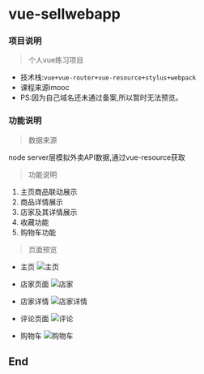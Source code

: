 # vue-sellwebapp

### 项目说明
>个人vue练习项目

* 技术栈:`vue+vue-router+vue-resource+stylus+webpack`
* 课程来源imooc
* PS:因为自己域名还未通过备案,所以暂时无法预览。

### 功能说明

>数据来源

node server层模拟外卖API数据,通过vue-resource获取

>功能说明

1. 主页商品联动展示
2. 商品详情展示
3. 店家及其详情展示
4. 收藏功能
5. 购物车功能

>页面预览

* 主页
![主页](https://github.com/Cxuyang/vue-sellwebapp/blob/master/projectImg/%E4%B8%BB%E9%A1%B5.png)

* 店家页面
![店家](https://github.com/Cxuyang/vue-sellwebapp/blob/master/projectImg/%E5%BA%97%E5%AE%B6.png)

* 店家详情
![店家详情](https://github.com/Cxuyang/vue-sellwebapp/blob/master/projectImg/%E5%BA%97%E5%AE%B6%E8%AF%A6%E6%83%85.png)

* 评论页面
![评论](https://github.com/Cxuyang/vue-sellwebapp/blob/master/projectImg/%E8%AF%84%E8%AE%BA.png)

* 购物车
![购物车](https://github.com/Cxuyang/vue-sellwebapp/blob/master/projectImg/%E8%B4%AD%E7%89%A9%E8%BD%A6.png)


## End
